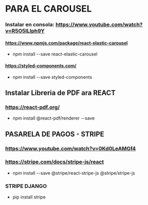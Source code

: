 # PARA EL CAROUSEL
### Instalar en consola: https://www.youtube.com/watch?v=R5O5lLIph9Y
#### https://www.npmjs.com/package/react-elastic-carousel
- npm install --save react-elastic-carousel
#### https://styled-components.com/
- npm install --save styled-components
## Instalar Libreria de PDF ara REACT
### https://react-pdf.org/
- npm install @react-pdf/renderer --save

## PASARELA DE PAGOS - STRIPE
### https://www.youtube.com/watch?v=0Kd0LeAMGf4
### https://stripe.com/docs/stripe-js/react
- npm install --save @stripe/react-stripe-js @stripe/stripe-js
### STRIPE DJANGO
- pip install stripe

